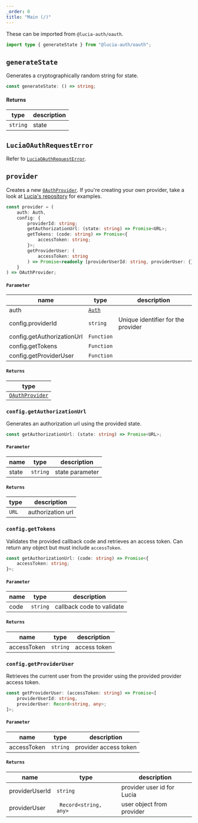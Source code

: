 ```yaml
---
_order: 0
title: "Main (/)"
---
```


These can be imported from `@lucia-auth/oauth`.

```ts
import type { generateState } from "@lucia-auth/oauth";
```

## `generateState`

Generates a cryptographically random string for state.

```ts
const generateState: () => string;
```

#### Returns

| type     | description |
| -------- | ----------- |
| `string` | state       |

## `LuciaOAuthRequestError`

Refer to [`LuciaOAuthRequestError`](/reference/oauth/luciaoauthrequesterror).

## `provider`

Creates a new [`OAuthProvider`](/reference/oauth/oauthprovider). If you're creating your own provider, take a look at [Lucia's repository](https://github.com/pilcrowOnPaper/lucia/tree/main/packages/integration-oauth/src/providers/index.js) for examples.

```ts
const provider = (
	auth: Auth,
	config: {
		providerId: string;
		getAuthorizationUrl: (state: string) => Promise<URL>;
		getTokens: (code: string) => Promise<{
			accessToken: string;
		}>;
		getProviderUser: (
			accessToken: string
		) => Promise<readonly [providerUserId: string, providerUser: {}]>;
	}
) => OAuthProvider;
```

#### `Parameter`

| name                       | type                                 | description                        |
| -------------------------- | ------------------------------------ | ---------------------------------- |
| auth                       | [`Auth`](/reference/lucia-auth/auth) |                                    |
| config.providerId          | `string`                             | Unique identifier for the provider |
| config.getAuthorizationUrl | `Function`                           |                                    |
| config.getTokens           | `Function`                           |                                    |
| config.getProviderUser     | `Function`                           |                                    |

#### `Returns`

| type                                              |
| ------------------------------------------------- |
| [`OAuthProvider`](/reference/oauth/oauthprovider) |

### `config.getAuthorizationUrl`

Generates an authorization url using the provided state.

```ts
const getAuthorizationUrl: (state: string) => Promise<URL>;
```

#### `Parameter`

| name  | type     | description     |
| ----- | -------- | --------------- |
| state | `string` | state parameter |

#### `Returns`

| type  | description       |
| ----- | ----------------- |
| `URL` | authorization url |

### `config.getTokens`

Validates the provided callback code and retrieves an access token. Can return any object but must include `accessToken`.

```ts
const getAuthorizationUrl: (code: string) => Promise<{
	accessToken: string;
}>;
```

#### `Parameter`

| name | type     | description               |
| ---- | -------- | ------------------------- |
| code | `string` | callback code to validate |

#### `Returns`

| name        | type     | description  |
| ----------- | -------- | ------------ |
| accessToken | `string` | access token |

### `config.getProviderUser`

Retrieves the current user from the provider using the provided provider access token.

```ts
const getProviderUser: (accessToken: string) => Promise<[
    providerUserId: string,
	providerUser: Record<string, any>;
]>;
```

#### `Parameter`

| name        | type     | description           |
| ----------- | -------- | --------------------- |
| accessToken | `string` | provider access token |

#### `Returns`

| name           | type                   | description                |
| -------------- | ---------------------- | -------------------------- |
| providerUserId | `string`               | provider user id for Lucia |
| providerUser   | ` Record<string, any>` | user object from provider  |
